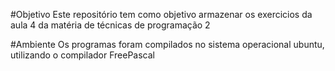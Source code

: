 #Objetivo
Este repositório tem como objetivo armazenar os exercicios da aula 4
da matéria de técnicas de programação 2

#Ambiente
Os programas foram compilados no sistema operacional ubuntu,
utilizando o compilador FreePascal
